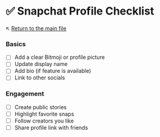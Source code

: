 # ✅ Snapchat Profile Checklist

↖️ [Return to the main file](../README.md)

### Basics
- [ ] Add a clear Bitmoji or profile picture
- [ ] Update display name
- [ ] Add bio (if feature is available)
- [ ] Link to other socials

### Engagement
- [ ] Create public stories
- [ ] Highlight favorite snaps
- [ ] Follow creators you like
- [ ] Share profile link with friends
